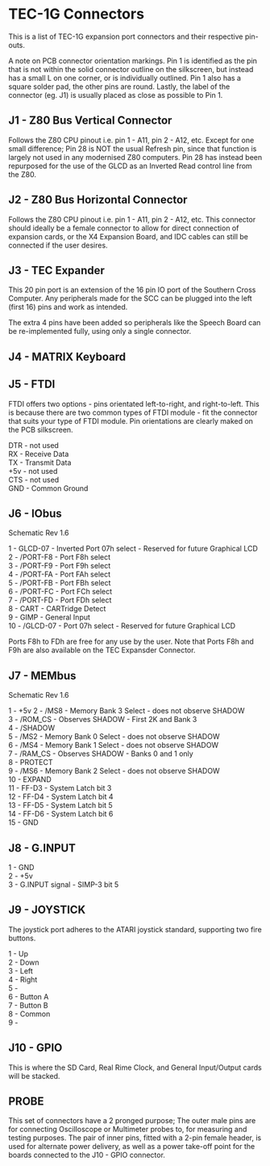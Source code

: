 # TEC-1G Connectors

This is a list of TEC-1G expansion port connectors and their respective pin-outs.

A note on PCB connector orientation markings. Pin 1 is identified as the pin that is not within the solid connector outline on the silkscreen, but instead has a small L on one corner, or is individually outlined. Pin 1 also has a square solder pad, the other pins are round. Lastly, the label of the connector (eg. J1) is usually placed as close as possible to Pin 1.

## J1 - Z80 Bus Vertical Connector

Follows the Z80 CPU pinout i.e. pin 1 - A11, pin 2 - A12, etc. Except for one small difference; Pin 28 is NOT the usual Refresh pin, since that function is largely not used in any modernised Z80 computers. Pin 28 has instead been repurposed for the use of the GLCD as an Inverted Read control line from the Z80. 

## J2 - Z80 Bus Horizontal Connector

Follows the Z80 CPU pinout i.e. pin 1 - A11, pin 2 - A12, etc.  This connector should ideally be a female connector to allow for direct connection of expansion cards, or the X4 Expansion Board, and IDC cables can still be connected if the user desires.

## J3 - TEC Expander

This 20 pin port is an extension of the 16 pin IO port of the Southern Cross Computer. Any peripherals made for the SCC can be plugged into the left (first 16) pins and work as intended.

The extra 4 pins have been added so peripherals like the Speech Board can be re-implemented fully, using only a single connector.

## J4 - MATRIX Keyboard

## J5 - FTDI
FTDI offers two options - pins orientated left-to-right, and right-to-left. This is because there are two common types of FTDI module - fit the connector that suits your type of FTDI module. Pin orientations are clearly maked on the PCB silkscreen.

DTR - not used<br>
RX - Receive Data<br>
TX - Transmit Data<br>
+5v - not used<br>
CTS - not used<br>
GND - Common Ground<br>

## J6 - IObus

Schematic Rev 1.6

1 - GLCD-07 - Inverted Port 07h select - Reserved for future Graphical LCD<br>
2 - /PORT-F8 - Port F8h select<br>
3 - /PORT-F9 - Port F9h select<br>
4 - /PORT-FA - Port FAh select<br>
5 - /PORT-FB - Port FBh select<br>
6 - /PORT-FC - Port FCh select<br>
7 - /PORT-FD - Port FDh select<br>
8 - CART - CARTridge Detect<br>
9 - GIMP - General Input<br>
10 - /GLCD-07 - Port 07h select - Reserved for future Graphical LCD<br>

Ports F8h to FDh are free for any use by the user. Note that Ports F8h and F9h are also available on the TEC Expansder Connector.

## J7 - MEMbus

Schematic Rev 1.6

1 - +5v
2 - /MS8 - Memory Bank 3 Select - does not observe SHADOW<br>
3 - /ROM_CS - Observes SHADOW - First 2K and Bank 3<br>
4 - /SHADOW<br>
5 - /MS2 - Memory Bank 0 Select - does not observe SHADOW<br>
6 - /MS4 - Memory Bank 1 Select - does not observe SHADOW<br>
7 - /RAM_CS - Observes SHADOW - Banks 0 and 1 only<br>
8 - PROTECT<br>
9 - /MS6 - Memory Bank 2 Select - does not observe SHADOW<br>
10 - EXPAND<br>
11 - FF-D3 - System Latch bit 3<br>
12 - FF-D4 - System Latch bit 4<br>
13 - FF-D5 - System Latch bit 5<br>
14 - FF-D6 - System Latch bit 6<br>
15 - GND<BR>

## J8 - G.INPUT

1 - GND<br>
2 - +5v<br>
3 - G.INPUT signal - SIMP-3 bit 5<br>

## J9 - JOYSTICK

The joystick port adheres to the ATARI joystick standard, supporting two fire buttons.

1 - Up<br>
2 - Down<br>
3 - Left<br>
4 - Right<br>
5 - <br>
6 - Button A<br>
7 - Button B<br>
8 - Common<br>
9 - <br>

## J10 - GPIO

This is where the SD Card, Real Rime Clock, and General Input/Output cards will be stacked.

## PROBE

This set of connectors have a 2 pronged purpose; The outer male pins are for connecting Oscilloscope or Multimeter probes to, for measuring and testing purposes. The pair of inner pins, fitted with a 2-pin female header, is used for alternate power delivery, as well as a power take-off point for the boards connected to the J10 - GPIO connector.
